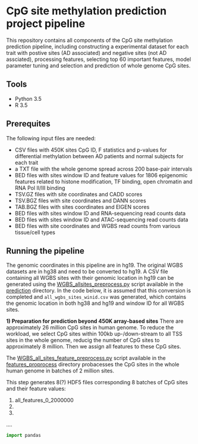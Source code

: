 # CpG site methylation prediction project pipeline 
This repository contains all components of the CpG site methylation prediction pipeline, including constructing a experimental dataset for each trait with postive sites (AD associated) and negative sites (not AD assciated), processing features, selecting top 60 important features, model parameter tuning and selection and prediction of whole genome CpG sites. 

## Tools
* Python 3.5
* R 3.5

## Prerequites
The following input files are needed:
* CSV files with 450K sites CpG ID, F statistics and p-values for differential methylation between AD patients and normal subjects for each trait 
* a TXT file with the whole genome spread across 200 base-pair intervals 
* BED files with sites window ID and feature values for 1806 epigenomic features related to histone modification, TF binding, open chromatin and RNA Pol II/III binding
* TSV.GZ files with site coordinates and CADD scores 
* TSV.BGZ files with site coordinates and DANN scores 
* TAB.BGZ files with sites coordinates and EIGEN scores
* BED files with sites window ID and RNA-sequencing read counts data
* BED files with sites window ID and ATAC-sequencing read counts data
* BED files with site coordinates and WGBS read counts from various tissue/cell types 

## Running the pipeline 

The genomic coordinates in this pipeline are in hg19. The original WGBS datasets are in hg38 and need to be converted to hg19. A CSV file containing all WGBS sites with their genomic location in hg19 can be generated using the [WGBS_allsites_preprocess.py](https://github.com/xsun28/CpGMethylation/blob/master/code/prediction/WGBS_allsites_preprocess.py) script available in the [prediction](https://github.com/xsun28/CpGMethylation/tree/master/code/prediction) directory. In the code below, it is assumed that this conversion is completed and `all_wgbs_sites_winid.csv` was generated, which contains the genomic location in both hg38 and hg19 and window ID for all WGBS sites. 

**1) Preparation for prediction beyond 450K array-based sites**
There are approximately 26 million CpG sites in human genome. To reduce the workload, we select CpG sites within 100kb up-/down-stream to all TSS sites in the whole genome, reducig the number of CpG sites to approximately 8 million. Then we assign all features to these CpG sites. 

The [WGBS_all_sites_feature_preprocess.py](https://github.com/xsun28/CpGMethylation/blob/master/code/features_preprocess/WGBS_all_sites_feature_preprocess.py) script available in  the [features_proprocess](https://github.com/xsun28/CpGMethylation/tree/master/code/features_preprocess) directory probacesses the CpG sites in the whole human genome in batches of 2 million sites. 

This step generates 8(?) HDF5 files corresponding 8 batches of CpG sites and their feature values:
1. all_features_0_2000000
2.
3.
....






```python
import pandas 
